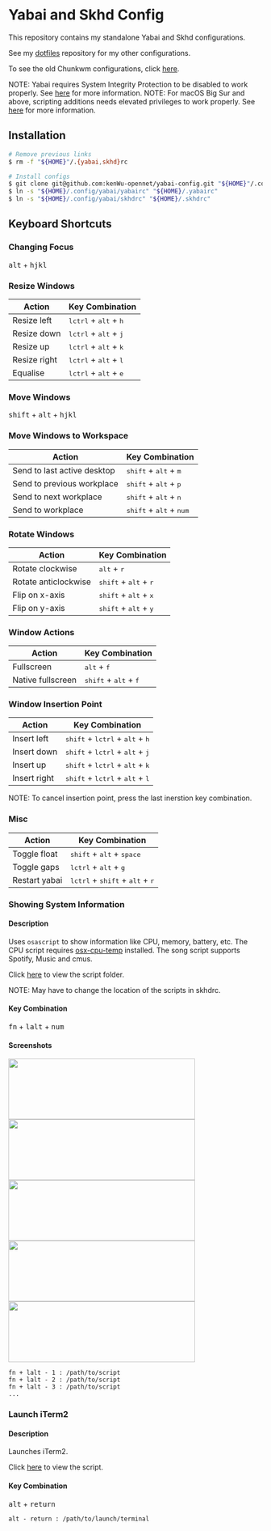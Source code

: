 # Yabai and Skhd Config

This repository contains my standalone Yabai and Skhd configurations.

See my [dotfiles](https://gitlab.com/julian-heng/dotfiles.git) repository for my other configurations.

To see the old Chunkwm configurations, click [here](https://github.com/Julian-Heng/yabai-config/tree/old).

NOTE: Yabai requires System Integrity Protection to be disabled to work properly. See [here](https://github.com/koekeishiya/yabai/wiki/Disabling-System-Integrity-Protection) for more information.
NOTE: For macOS Big Sur and above, scripting additions needs elevated privileges to work properly. See [here](<https://github.com/koekeishiya/yabai/wiki/Installing-yabai-(latest-release)#macos-big-sur---automatically-load-scripting-addition-on-startup>) for more information.

## Installation

```sh
# Remove previous links
$ rm -f "${HOME}"/.{yabai,skhd}rc

# Install configs
$ git clone git@github.com:kenWu-opennet/yabai-config.git "${HOME}"/.config/yabai
$ ln -s "${HOME}/.config/yabai/yabairc" "${HOME}/.yabairc"
$ ln -s "${HOME}/.config/yabai/skhdrc" "${HOME}/.skhdrc"
```

## Keyboard Shortcuts

### Changing Focus

<kbd>alt</kbd> + <kbd>hjkl</kbd>

### Resize Windows

| Action       | Key Combination                                  |
| ------------ | ------------------------------------------------ |
| Resize left  | <kbd>lctrl</kbd> + <kbd>alt</kbd> + <kbd>h</kbd> |
| Resize down  | <kbd>lctrl</kbd> + <kbd>alt</kbd> + <kbd>j</kbd> |
| Resize up    | <kbd>lctrl</kbd> + <kbd>alt</kbd> + <kbd>k</kbd> |
| Resize right | <kbd>lctrl</kbd> + <kbd>alt</kbd> + <kbd>l</kbd> |
| Equalise     | <kbd>lctrl</kbd> + <kbd>alt</kbd> + <kbd>e</kbd> |

### Move Windows

<kbd>shift</kbd> + <kbd>alt</kbd> + <kbd>hjkl</kbd>

### Move Windows to Workspace

| Action                      | Key Combination                                    |
| --------------------------- | -------------------------------------------------- |
| Send to last active desktop | <kbd>shift</kbd> + <kbd>alt</kbd> + <kbd>m</kbd>   |
| Send to previous workplace  | <kbd>shift</kbd> + <kbd>alt</kbd> + <kbd>p</kbd>   |
| Send to next workplace      | <kbd>shift</kbd> + <kbd>alt</kbd> + <kbd>n</kbd>   |
| Send to workplace           | <kbd>shift</kbd> + <kbd>alt</kbd> + <kbd>num</kbd> |

### Rotate Windows

| Action               | Key Combination                                  |
| -------------------- | ------------------------------------------------ |
| Rotate clockwise     | <kbd>alt</kbd> + <kbd>r</kbd>                    |
| Rotate anticlockwise | <kbd>shift</kbd> + <kbd>alt</kbd> + <kbd>r</kbd> |
| Flip on x-axis       | <kbd>shift</kbd> + <kbd>alt</kbd> + <kbd>x</kbd> |
| Flip on y-axis       | <kbd>shift</kbd> + <kbd>alt</kbd> + <kbd>y</kbd> |

### Window Actions

| Action            | Key Combination                                  |
| ----------------- | ------------------------------------------------ |
| Fullscreen        | <kbd>alt</kbd> + <kbd>f</kbd>                    |
| Native fullscreen | <kbd>shift</kbd> + <kbd>alt</kbd> + <kbd>f</kbd> |

### Window Insertion Point

| Action       | Key Combination                                                     |
| ------------ | ------------------------------------------------------------------- |
| Insert left  | <kbd>shift</kbd> + <kbd>lctrl</kbd> + <kbd>alt</kbd> + <kbd>h</kbd> |
| Insert down  | <kbd>shift</kbd> + <kbd>lctrl</kbd> + <kbd>alt</kbd> + <kbd>j</kbd> |
| Insert up    | <kbd>shift</kbd> + <kbd>lctrl</kbd> + <kbd>alt</kbd> + <kbd>k</kbd> |
| Insert right | <kbd>shift</kbd> + <kbd>lctrl</kbd> + <kbd>alt</kbd> + <kbd>l</kbd> |

NOTE: To cancel insertion point, press the last inerstion key combination.

### Misc

| Action        | Key Combination                                                     |
| ------------- | ------------------------------------------------------------------- |
| Toggle float  | <kbd>shift</kbd> + <kbd>alt</kbd> + <kbd>space</kbd>                |
| Toggle gaps   | <kbd>lctrl</kbd> + <kbd>alt</kbd> + <kbd>g</kbd>                    |
| Restart yabai | <kbd>lctrl</kbd> + <kbd>shift</kbd> + <kbd>alt</kbd> + <kbd>r</kbd> |

### Showing System Information

#### Description

Uses `osascript` to show information like CPU, memory, battery, etc. The CPU script requires [osx-cpu-temp](https://github.com/lavoiesl/osx-cpu-temp) installed. The song script supports Spotify, Music and cmus.

Click [here](scripts) to view the script folder.

NOTE: May have to change the location of the scripts in skhdrc.

#### Key Combination

<kbd>fn</kbd> + <kbd>lalt</kbd> + <kbd>num</kbd>

#### Screenshots

<img width="370" height="120" src="screenshots/cpu.png?raw=true"><img width="370" height="120" src="screenshots/mem.png?raw=true">
<img width="370" height="120" src="screenshots/bat.png?raw=true"><img width="370" height="120" src="screenshots/disk.png?raw=true">
<img width="370" height="120" src="screenshots/song.png?raw=true">

```
fn + lalt - 1 : /path/to/script
fn + lalt - 2 : /path/to/script
fn + lalt - 3 : /path/to/script
...
```

### Launch iTerm2

#### Description

Launches iTerm2.

Click [here](scripts/open_iterm2.sh) to view the script.

#### Key Combination

<kbd>alt</kbd> + <kbd>return</kbd>

```
alt - return : /path/to/launch/terminal
```
